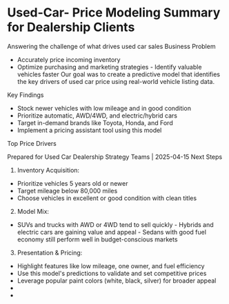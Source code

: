 # Used-Car- Price Modeling Summary for Dealership Clients
Answering the challenge of what drives used car sales
Business Problem
- Accurately price incoming inventory
- Optimize purchasing and marketing strategies - Identify valuable vehicles faster
Our goal was to create a predictive model that identifies the key drivers of used car price using real-world vehicle listing data.

Key Findings
- Stock newer vehicles with low mileage and in good condition
- Prioritize automatic, AWD/4WD, and electric/hybrid cars
- Target in-demand brands like Toyota, Honda, and Ford
- Implement a pricing assistant tool using this model

Top Price Drivers

Prepared for Used Car Dealership Strategy Teams | 2025-04-15
Next Steps
1. Inventory Acquisition:
- Prioritize vehicles 5 years old or newer
- Target mileage below 80,000 miles
- Choose vehicles in excellent or good condition with clean titles
2. Model Mix:
- SUVs and trucks with AWD or 4WD tend to sell quickly - Hybrids and electric cars are gaining value and appeal - Sedans with good fuel economy still perform well in budget-conscious markets
3. Presentation & Pricing:
- Highlight features like low mileage, one owner, and fuel efficiency
- Use this model's predictions to validate and set competitive prices
- Leverage popular paint colors (white, black, silver) for broader appeal
-
-  
